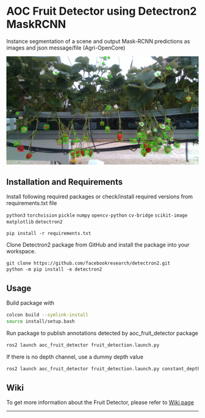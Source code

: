 # AOC Fruit Detector using Detectron2 MaskRCNN

Instance segmentation of a scene and output Mask-RCNN predictions as images and json message/file (Agri-OpenCore)

![Example images](./src/aoc_fruit_detector/scripts/data/figure/output_fig.png)

## Installation and Requirements

Install following required packages or check/install required versions from requirements.txt file

`python3` `torchvision` `pickle` `numpy` `opencv-python` `cv-bridge` `scikit-image` `matplotlib`
`detectron2` 

```
pip install -r requirements.txt
```
Clone Detectron2 package from GitHub and install the package into your workspace.

```
git clone https://github.com/facebookresearch/detectron2.git
python -m pip install -e detectron2
```

## Usage

Build package with

```bash
colcon build --symlink-install
source install/setup.bash 
```

Run package to publish annotations detected by aoc_fruit_detector package 

```bash
ros2 launch aoc_fruit_detector fruit_detection.launch.py
```

If there is no depth channel, use a dummy depth value 

```bash
ros2 launch aoc_fruit_detector fruit_detection.launch.py constant_depth_value:=0.5
```

## Wiki

To get more information about the Fruit Detector, please refer to [Wiki page][wiki_page]

---

[wiki_page]: (https://github.com/LCAS/fruit_detector/wiki)
